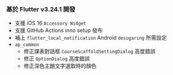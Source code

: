 ### 基於 Flutter v3.24.1 開發

* 支援 iOS 16 `Accessory Widget`
* 支援 GitHub Actions inno setup 發布
* 補上 `flutter_local_notification` Android `desugaring` 所需設定
* `ap_common`
    * 修正課表對話框 `CourseScaffoldSettingDialog` 高度錯誤
    * 修正 `OptionDialog` 高度錯誤
    * 修正深色主題文字選取時的顏色